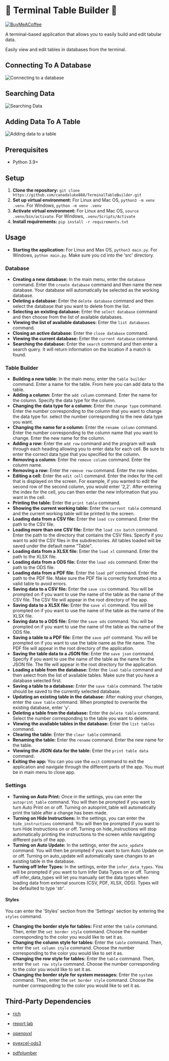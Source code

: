 # 💾 Terminal Table Builder 💾

[![BuyMeACoffee](https://raw.githubusercontent.com/pachadotdev/buymeacoffee-badges/main/bmc-donate-yellow.svg)](https://buymeacoffee.com/lukecanada)

A terminal-based application that allows you to easily build and edit tabular data.

Easily view and edit tables in databases from the terminal.

## Connecting To A Database

![Connecting to a database](screenshots/ConnectingToDatabaseSS.png)

## Searching Data

![Searching Data](screenshots/SearchingDataSS.png)

## Adding Data To A Table

![Adding data to a table](screenshots/AddingDataToTableSS.png)

## Prerequisites

- Python 3.9+

## Setup

1. **Clone the repository:** `git clone https://github.com/canadaluke888/TerminalTableBuilder.git`
2. **Set up virtual environment:** For Linux and Mac OS, `python3 -m venv .venv`. For Windows, `python -m venv .venv`
3. **Activate virtual environment:** For Linux and Mac OS, `source .venv/bin/activate`. For Windows, `.venv/Scripts/Activate`
4. **Install requirements:** `pip install -r requirements.txt`

## Usage

- **Starting the application:** For Linux and Max OS, `python3 main.py`. For Windows, `python main.py`. Make sure you cd into the 'src' directory.

### Database

- **Creating a new database:** In the main menu, enter the `database` command. Enter the `create database` command and then name the new database. Your database will automatically be selected as the working database.
- **Deleting a database:** Enter the `delete database` command and then select the database that you want to delete from the list.
- **Selecting an existing database:** Enter the `select database` command and then choose from the list of available databases.
- **Viewing the list of available databases:** Enter the `list databases` command.
- **Closing an active database:** Enter the `close database` command.
- **Viewing the current database:** Enter the `current database` command.
- **Searching the database:** Enter the `search` command and then enter a search query. It will return information on the location if a match is found.

### Table Builder

- **Building a new table:** In the main menu, enter the `table builder` command. Enter a name for the table. From here you can add data to the table.
- **Adding a column:** Enter the `add column` command. Enter the name for the column. Specify the data type for the column.
- **Changing the data type for a column:** Enter the `change type` command. Enter the number corresponding to the column that you want to change the data type for. select the number corresponding to the new data type you want.
- **Changing the name for a column:** Enter the `rename column` command. Enter the number corresponding to the column name that you want to change. Enter the new name for the column.
- **Adding a row:** Enter the `add row` command and the program will walk through each heading allowing you to enter data for each cell. Be sure to enter the correct data type that you specified for the column.
- **Removing a column:** Enter the `remove column` command. Enter the column name.
- **Removing a row:** Enter the `remove row` command. Enter the row index.
- **Editing a cell:** Enter the `edit cell` command. Enter the index for the cell that is displayed on the screen. For example, if you wanted to edit the second row of the second column, you would enter '2,2'. After entering the index for the cell, you can then enter the new information that you want in the cell.
- **Printing the table:** Enter the `print table` command.
- **Showing the current working table:** Enter the `current table` command and the current working table will be printed to the screen.
- **Loading data from a CSV file:** Enter the `load csv` command. Enter the path to the CSV file.
- **Loading more than one CSV file:** Enter the `load csv batch` command. Enter the path to the directory that contains the CSV files. Specify if you want to add the CSV files in the subdirectories. All tables loaded will be saved under the default name "Table".
- **Loading data from a XLSX file:** Enter the `load xl` command. Enter the path to the XLSX file.
- **Loading data from a ODS file:** Enter the `load ods` command. Enter the path to the ODS file.
- **Loading data from a PDF file:** Enter the `load pdf` command. Enter the path to the PDF file. Make sure the PDF file is correctly formatted into a valid table to avoid errors.
- **Saving data to a CSV file:** Enter the `save csv` command. You will be prompted on if you want to use the name of the table as the name of the CSV file. The CSV file will appear in the root directory of the app.
- **Saving data to a XLSX file:** Enter the `save xl` command. You will be prompted on if you want to use the name of the table as the name of the XLSX file.
- **Saving data to a ODS file:** Enter the `save ods` command. You will be prompted on if you want to use the name of the table as the name of the ODS file.
- **Saving a table to a PDF file:** Enter the `save pdf` command. You will be prompted on if you want to use the table name as the file name. The PDF file will appear in the root directory of the application.
- **Saving the table data to a JSON file:** Enter the `save json` command. Specify if you want to use the name of the table as the name for the JSON file. The file will appear in the root directory for the application.
- **Loading a table from the database:** Enter the `load table` command and then select from the list of available tables. Make sure that you have a database selected first.
- **Saving a table to a database:** Enter the `save table` command. The table should be saved to the currently selected database.
- **Updating an existing table in the database:** After making your changes, enter the `save table` command. When prompted to overwrite the existing database, enter 'y'.
- **Deleting a table from the database:** Enter the `delete table` command. Select the number corresponding to the table you want to delete.
- **Viewing the available tables in the database:** Enter the `list tables` command.
- **Clearing the table:** Enter the `clear table` command.
- **Renaming the table:** Enter the `rename` command. Enter the new name for the table.
- **Viewing the JSON data for the table:** Enter the `print table data` command.
- **Exiting the app:** You can you use the `exit` command to exit the application and navigate through the different parts of the app. You must be in main menu to close app.

### Settings

- **Turning on Auto Print:** Once in the settings, you can enter the `autoprint_table` command. You will then be prompted if you want to turn Auto Print on or off. Turning on autoprint_table will automatically print the table after a change has been made.
- **Turning on Hide Instructions:** In the settings, you can enter the `hide_instructions` command. You will then be prompted if you want to turn Hide Instructions on or off. Turning on hide_instructions will stop automatically printing the instructions to the screen while navigating different parts of the app.
- **Turning on Auto Update:** In the settings, enter the `auto_update` command. You will then be prompted if you want to turn Auto Update on or off. Turning on auto_update will automatically save changes to an existing table in the database.
- **Turning off Infer Types:** In the settings, enter the `infer_data_types`. You will be prompted if you want to turn Infer Data Types on or off. Turning off infer_data_types will let you manually set the data types when loading data from external sources (CSV, PDF, XLSX, ODS). Types will be defaulted to type 'str'.

#### Styles

You can enter the 'Styles' section from the 'Settings' section by entering the `styles` command.

- **Changing the border style for tables:** First enter the `table` command. Then, enter the `set border style` command. Choose the number corresponding to the color you would like to set it as.
- **Changing the column style for tables:** Enter the `table` command. Then, enter the `set column style` command. Choose the number corresponding to the color you would like to set it as.
- **Changing the row style for tables:** Enter the `table` command. Then, enter the `set row style` command. Choose the number corresponding to the color you would like to set it as.
- **Changing the border style for system messages:** Enter the `system` command. Then, enter the `set border style` command. Choose the number corresponding to the color you would like to set it as.

## Third-Party Dependencies

- [rich](https://github.com/Textualize/rich)

- [report lab](https://pypi.org/project/reportlab)

- [openpyxl](https://pypi.org/project/openpyxl/)

- [pyexcel-ods3](https://pypi.org/project/pyexcel-ods3/)

- [pdfplumber](https://pypi.org/project/pdfplumber/)
